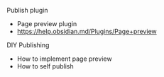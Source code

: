 Publish plugin 
*    Page preview plugin
*    https://help.obsidian.md/Plugins/Page+preview

DIY Publishing 
* How to implement page preview
* How to self publish 